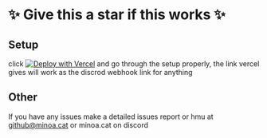 # ✨ Give this a star if this works ✨

## Setup
click [![Deploy with Vercel](https://vercel.com/button)](https://vercel.com/new/clone?repository-url=https%3A%2F%2Fgithub.com%2FM1noa%2Fdiscord-webhook-proxy&env=WEBHOOK_ID,WEBHOOK_CODE&envDescription=discord.com%2Fapi%2Fwebhooks%2F%7BTHIS%20IS%20THE%20ID!!%7D%2F%7BTHIS%20IS%20THE%20CODE!!!%7D&project-name=webhookproxy&repository-name=Webhook-Proxy) and go through the setup properly, the link vercel gives will work as the discrod webhook link for anything



## Other
If you have any issues make a detailed issues report or hmu at github@minoa.cat or minoa.cat on discord
